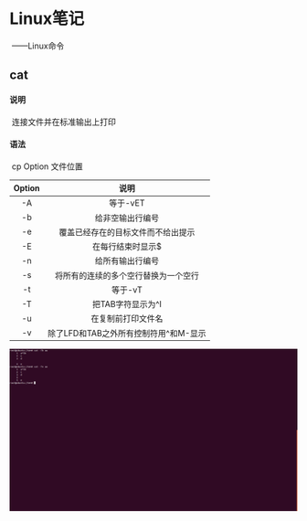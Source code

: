 # Linux笔记

​				——Linux命令

## cat

#### 说明

​		连接文件并在标准输出上打印

#### 语法

​		cp Option 文件位置

| Option |                 说明                  |
| :----: | :-----------------------------------: |
|   -A   |               等于-vET                |
|   -b   |           给非空输出行编号            |
|   -e   |  覆盖已经存在的目标文件而不给出提示   |
|   -E   |           在每行结束时显示$           |
|   -n   |           给所有输出行编号            |
|   -s   | 将所有的连续的多个空行替换为一个空行  |
|   -t   |                等于-vT                |
|   -T   |           把TAB字符显示为^I           |
|   -u   |          在复制前打印文件名           |
|   -v   | 除了LFD和TAB之外所有控制符用^和M-显示 |

![chgrp](image\cat.png)